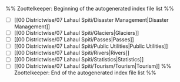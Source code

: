 %% Zoottelkeeper: Beginning of the autogenerated index file list  %%
- [ ]  [[00 Districtwise/07 Lahaul Spiti/Disaster Management|Disaster Management]]
- [ ]  [[00 Districtwise/07 Lahaul Spiti/Glaciers|Glaciers]]
- [ ]  [[00 Districtwise/07 Lahaul Spiti/Passes|Passes]]
- [ ]  [[00 Districtwise/07 Lahaul Spiti/Public Utilities|Public Utilities]]
- [ ]  [[00 Districtwise/07 Lahaul Spiti/Rivers|Rivers]]
- [ ]  [[00 Districtwise/07 Lahaul Spiti/Statistics|Statistics]]
- [ ]  [[00 Districtwise/07 Lahaul Spiti/Tourism/Tourism|Tourism]]
%% Zoottelkeeper: End of the autogenerated index file list  %%
